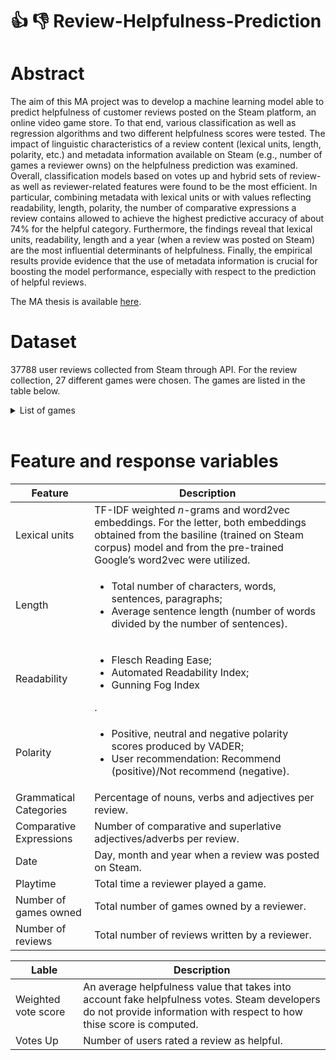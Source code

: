 # :thumbsup: :thumbsdown: Review-Helpfulness-Prediction

# Abstract
The aim of this MA project was to develop a machine learning model able to predict helpfulness of customer reviews posted on the Steam platform, an online video game store. 
To that end, various classification as well as regression algorithms and two different helpfulness scores were tested. The impact of linguistic characteristics of a review content (lexical
units, length, polarity, etc.) and metadata information available on Steam (e.g., number of games a reviewer owns) on the helpfulness prediction was examined. Overall, classification models based on votes up and hybrid sets of review- as well as reviewer-related features were found to be the most efficient. In particular, combining metadata with lexical units or with values reflecting readability, length, polarity, the number of comparative expressions a review contains allowed to achieve the highest predictive accuracy of about 74% for the helpful category. Furthermore, the findings reveal that lexical units, readability, length and a year (when a review was posted on Steam) are the most influential determinants of helpfulness. Finally, the empirical results provide evidence that the use of metadata information is crucial for boosting the model performance, especially with respect to the prediction of helpful reviews.

The MA thesis is available [here](https://drive.google.com/file/d/1Hqo493xVEOy4VuxHNv67WbLjj-VQnbyh/view?usp=sharing).

# Dataset
37788 user reviews collected from Steam through API. For the review collection, 27 different games were chosen. The games are listed in the table below.
<br /> 

<details>
  <summary>  List of games </summary>

|**Game**                       |      **Release date**                                                                                                                                                                                      |
| ----------------------------- | ---------------------------------------------------------------------------------------------------------------------------------------------------------------------------------------------------------- |
|No Man’s Sky                   | 12.08.2016               |
|Dark Souls III                 | 11.04.2016               |
|Fallout 4                      | 12.11.2015               |
|Pay Day 2                      | 13.08.2013               |
|Day Z                          | 13.12.2018               |
|Life is Strange                | 30.01.2015               |
|Euro Truck Simulator 2         | 18.10.2012               |
|ARK: Survival Evolved          | 27.08.2017               |
|Subnautica                     | 23.01.2018               |
|The Forest                     | 30.04.2018               |
|Arma 3                         | 12.09.2013               |
|PlayerUnknown’s Battlegrounds  | 21.12.2017               |
|Red Dead Redemption 2          | 05.12.2019               |
|Divinity: Original Sin 2       | 12.09.2017               |
|Sekiro: Shadows Die Twice      | 21.03.2019               |
|Wallpaper Engine               | 16.11.2018               |
|Don’t Starve Together          | 21.03.2016               |
|Portal 2                       | 19.03.2011               |
|Left 4 Dead 2                  | 17.11.2009               |
|Dying Light                    | 26.01.2015               |
|The Binding of Isaac: Rebirth  | 04.11.2014               |
|Sid Meier’s Civilization VI    | 21.10.2016               |
|Mount & Blade II: Bannerlord   | 30.03.2020               |
|Rust                           | 08.02.2018               |
|Stardew Valley                 | 26.02.2016               |
|Grand Theft Auto V             | 14.03.2015               |
|Monster Hunter: Worldvote score| 09.08.2018               |                                                                                                                                                                                

</details>

<br />

# Feature and response variables

|**Feature**          |      **Description**                                                                                                                                                                                       |
| ---------------------------- | ---------------------------------------------------------------------------------------------------------------------------------------------------------------------------------------------------------- |
|Lexical units	               |   TF-IDF weighted *n*-grams and word2vec embeddings. For the letter, both embeddings obtained from the basiline (trained on Steam corpus) model and from the pre-trained Google’s word2vec were utilized.  |
|Length                        |  <ul><li> Total number of characters, words, sentences, paragraphs;</li><li>Average sentence length (number of words divided by the number of sentences).</li></ul>                                    |                                                       
|Readability            	   |  <ul><li>Flesch Reading Ease;</li><li>Automated Readability Index;</li><li>Gunning Fog Index</li></ul>.                                                                                                    |
|Polarity    	               |  <ul><li>Positive, neutral and negative polarity scores produced by VADER;</li><li>User recommendation: Recommend (positive)/Not recommend (negative).</li></ul>                                           |
|Grammatical Categories	       |   Percentage of nouns, verbs and adjectives per review.                                                                                                                                                    |
|Comparative Expressions       |   Number of comparative and superlative adjectives/adverbs per review.                                                                                                                                     |
|Date           	           |   Day, month and year when a review was posted on Steam.                                                                                                                                                  |
|Playtime                      |   Total time a reviewer played a game.                                                                                                                                                                     |
|Number of games owned         |   Total number of games owned by a reviewer.                                                                                                                                                               |
|Number of reviews	           |   Total number of reviews written by a reviewer.                                                                                                                                                           |


|**Lable**        |      **Description**                                                                                                                                                                                       |
| ---------------------------- | ---------------------------------------------------------------------------------------------------------------------------------------------------------------------------------------------------------- |
|Weighted vote score	       |  An average helpfulness value that takes into account fake helpfulness votes. Steam developers do not provide information with respect to how thise score is computed.|
|Votes Up                      |  Number of users rated a review as helpful.                                                                                                                           |                                                                                       

